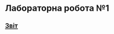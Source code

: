 # **Лабораторна робота №1**
## [Звіт](https://github.com/PavloVulchak/Pavlo_Vulchak_IK_31/tree/master/Lab1)
